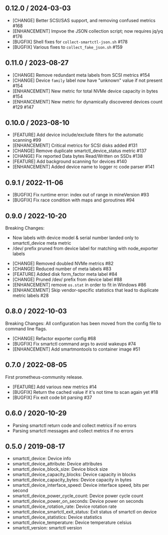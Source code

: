 ## 0.12.0 / 2024-03-03

* [CHANGE] Better SCSI/SAS support, and removing confused metrics #168
* [ENHANCEMENT] Impvoe the JSON collection script; now requires jq/yq #176
* [BUGFIX] Shell fixes for `collect-smartctl-json.sh` #178
* [BUGFIX] Various fixes to `collect_fake_json.sh` #159

## 0.11.0 / 2023-08-27

* [CHANGE] Remove redundant meta labels from SCSI metrics #154
* [CHANGE] Device `family` label now have "unknown" value if not present #154
* [ENHANCEMENT] New metric for total NVMe device capacity in bytes #154
* [ENHANCEMENT] New metric for dynamically discovered devices count #129 #147

## 0.10.0 / 2023-08-10

* [FEATURE] Add device include/exclude filters for the automatic scanning #99
* [ENHANCEMENT] Critical metrics for SCSI disks added #131
* [CHANGE] Remove duplicate smartctl_device_status metric #137
* [CHANGE] Fix reported Data bytes Read/Written on SSDs #138
* [FEATURE] Add background scanning for devices #140
* [ENHANCEMENT] Added device name to logger rc code parser #141

## 0.9.1 / 2022-11-06

* [BUGFIX] Fix runtime error: index out of range in mineVersion #93
* [BUGFIX] Fix race condition with maps and goroutines #94

## 0.9.0 / 2022-10-20

Breaking Changes:
- Now labels with device model & serial number landed only to smartctl_device meta metric
- /dev/ prefix pruned from device label for matching with node_exporter labels

* [CHANGE] Removed doubled NVMe metrics #82
* [CHANGE] Reduced number of meta labels #83
* [FEATURE] Added disk form_factor meta label #84
* [CHANGE] Pruned /dev/ prefix from device label #88
* [ENHANCEMENT] remove `os.stat` in order to fit in Windows #86
* [ENHANCEMENT] Skip vendor-specific statistics that lead to duplicate metric labels #28

## 0.8.0 / 2022-10-03

Breaking Changes:
All configuration has been moved from the config file to command line flags.

* [CHANGE] Refactor exporter config #68
* [BUGFIX] Fix smartctl command args to avoid wakeups #74
* [ENHANCEMENT] Add smartmontools to container image #51

## 0.7.0 / 2022-08-05

First prometheus-community release.

* [FEATURE] Add various new metrics #14
* [BUGFIX] Return the cached value if it's not time to scan again yet #18
* [BUGFIX] Fix exit code bit parsing #37

## 0.6.0 / 2020-10-29

* Parsing smartctl return code and collect metrics if no errors
* Parsing smartctl messages and collect metrics if no errors

## 0.5.0 / 2019-08-17

* smartctl_device: Device info
* smartctl_device_attribute: Device attributes
* smartctl_device_block_size: Device block size
* smartctl_device_capacity_blocks: Device capacity in blocks
* smartctl_device_capacity_bytes: Device capacity in bytes
* smartctl_device_interface_speed: Device interface speed, bits per second
* smartctl_device_power_cycle_count: Device power cycle count
* smartctl_device_power_on_seconds: Device power on seconds
* smartctl_device_rotation_rate: Device rotation rate
* smartctl_device_smartctl_exit_status: Exit status of smartctl on device
* smartctl_device_statistics: Device statistics
* smartctl_device_temperature: Device temperature celsius
* smartctl_version: smartctl version
